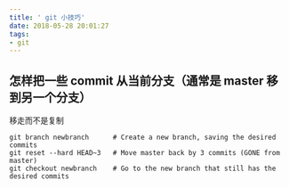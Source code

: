 ```yaml
---
title: ' git 小技巧'
date: 2018-05-28 20:01:27
tags:
- git
---
```

## 怎样把一些 commit 从当前分支（通常是 master 移到另一个分支）

移走而不是复制

```
git branch newbranch      # Create a new branch, saving the desired commits
git reset --hard HEAD~3   # Move master back by 3 commits (GONE from master)
git checkout newbranch    # Go to the new branch that still has the desired commits
```